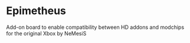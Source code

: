 # Epimetheus
Add-on board to enable compatibility between HD addons and modchips for the original Xbox by NeMesiS
